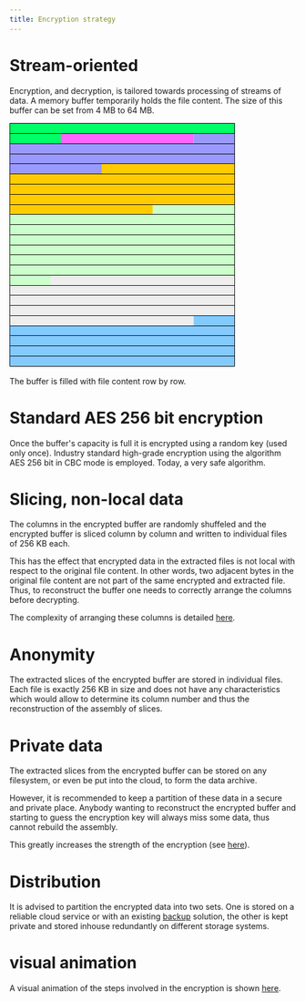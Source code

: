 ```yaml
---
title: Encryption strategy
---
```


# Stream-oriented

Encryption, and decryption, is tailored towards processing of streams of data.
A memory buffer temporarily holds the file content. The size of this buffer
can be set from 4 MB to 64 MB. 

![filled buffer](../images/hiw01.png)

The buffer is filled with file content row by row.

# Standard AES 256 bit encryption

Once the buffer's capacity is full it is encrypted using a random key (used only once).
Industry standard high-grade encryption using the algorithm AES 256 bit in CBC mode is employed. Today, a very safe algorithm.


# Slicing, non-local data

The columns in the encrypted buffer are randomly shuffeled and
the encrypted buffer is sliced column by column and written to individual files
of 256 KB each.

This has the effect that encrypted data in the extracted files is not local with respect to the original file content. In other words, two adjacent bytes in the original file content are not part of the same encrypted and extracted file.
Thus, to reconstruct the buffer one needs to correctly arrange the columns before decrypting.

The complexity of arranging these columns is detailed [here](../posts/2017-07-19-complexity.html).


# Anonymity

The extracted slices of the encrypted buffer are stored in individual files.
Each file is exactly 256 KB in size and does not have any characteristics which
would allow to determine its column number and thus the reconstruction of the
assembly of slices.


# Private data

The extracted slices from the encrypted buffer can be stored on any filesystem, or even be put into the cloud, to form the data archive.

However, it is recommended to keep a partition of these data in a secure and private place. Anybody wanting to reconstruct the encrypted buffer and starting
to guess the encryption key will always miss some data, thus cannot rebuild the assembly.

This greatly increases the strength of the encryption (see [here](../posts/2017-07-19-complexity.html)).


# Distribution

It is advised to partition the encrypted data into two sets. One is stored on a reliable cloud service or with an existing [backup](../posts/2017-07-19-app-backup.html) solution, the other is kept private and stored inhouse redundantly on different storage systems.


# visual animation

A visual animation of the steps involved in the encryption is
shown [here](../html/anim1.html).

